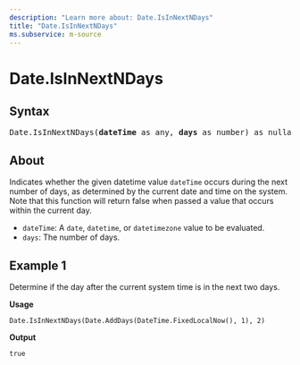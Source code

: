```yaml
---
description: "Learn more about: Date.IsInNextNDays"
title: "Date.IsInNextNDays"
ms.subservice: m-source
---
```

# Date.IsInNextNDays

## Syntax

<pre>
Date.IsInNextNDays(<b>dateTime</b> as any, <b>days</b> as number) as nullable logical
</pre>

## About

Indicates whether the given datetime value `dateTime` occurs during the next number of days, as determined by the current date and time on the system. Note that this function will return false when passed a value that occurs within the current day.

* `dateTime`: A `date`, `datetime`, or `datetimezone` value to be evaluated.
* `days`: The number of days.

## Example 1

Determine if the day after the current system time is in the next two days.

**Usage**

```powerquery-m
Date.IsInNextNDays(Date.AddDays(DateTime.FixedLocalNow(), 1), 2)
```

**Output**

`true`
